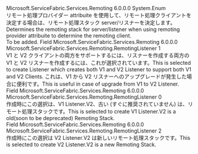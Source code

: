 <Type Name="RemotingListener" FullName="Microsoft.ServiceFabric.Services.Remoting.RemotingListener">
  <TypeSignature Language="C#" Value="public enum RemotingListener" />
  <TypeSignature Language="ILAsm" Value=".class public auto ansi sealed RemotingListener extends System.Enum" />
  <TypeSignature Language="DocId" Value="T:Microsoft.ServiceFabric.Services.Remoting.RemotingListener" />
  <TypeSignature Language="VB.NET" Value="Public Enum RemotingListener" />
  <TypeSignature Language="F#" Value="type RemotingListener = " />
  <AssemblyInfo>
    <AssemblyName>Microsoft.ServiceFabric.Services.Remoting</AssemblyName>
    <AssemblyVersion>6.0.0.0</AssemblyVersion>
  </AssemblyInfo>
  <Base>
    <BaseTypeName>System.Enum</BaseTypeName>
  </Base>
  <Docs>
    <summary>
            <span data-ttu-id="579f0-101">リモート処理プロバイダー attribuite を使用して、リモート処理クライアントを決定する場合は、リモート処理スタック server/リスナーを決定します。</span><span class="sxs-lookup"><span data-stu-id="579f0-101">Determines the remoting stack for server/listener when using remoting provider attribuite to determine the remoting client.</span></span>
            </summary>
    <remarks>To be added.</remarks>
  </Docs>
  <Members>
    <Member MemberName="CompatListener">
      <MemberSignature Language="C#" Value="CompatListener" />
      <MemberSignature Language="ILAsm" Value=".field public static literal valuetype Microsoft.ServiceFabric.Services.Remoting.RemotingListener CompatListener = int32(1)" />
      <MemberSignature Language="DocId" Value="F:Microsoft.ServiceFabric.Services.Remoting.RemotingListener.CompatListener" />
      <MemberSignature Language="VB.NET" Value="CompatListener" />
      <MemberSignature Language="F#" Value="CompatListener = 1" Usage="Microsoft.ServiceFabric.Services.Remoting.RemotingListener.CompatListener" />
      <MemberType>Field</MemberType>
      <AssemblyInfo>
        <AssemblyName>Microsoft.ServiceFabric.Services.Remoting</AssemblyName>
        <AssemblyVersion>6.0.0.0</AssemblyVersion>
      </AssemblyInfo>
      <ReturnValue>
        <ReturnType>Microsoft.ServiceFabric.Services.Remoting.RemotingListener</ReturnType>
      </ReturnValue>
      <MemberValue>1</MemberValue>
      <Docs>
        <summary>
            <span data-ttu-id="579f0-102">V1 と V2 クライアントの両方をサポートするには、リスナーを作成する両方の V1 と V2 リスナーを作成するには、これが選択されています。</span><span class="sxs-lookup"><span data-stu-id="579f0-102">This is selected to create Listener which creates both V1 and V2 Listener to support both V1 and V2 Clients.</span></span>
            <span data-ttu-id="579f0-103">これは、V1 から V2 リスナーへのアップグレードが発生した場合に便利です。</span><span class="sxs-lookup"><span data-stu-id="579f0-103">This is useful in case of upgrade from V1 to V2 Listener.</span></span>
            </summary>
      </Docs>
    </Member>
    <Member MemberName="V1Listener">
      <MemberSignature Language="C#" Value="V1Listener" />
      <MemberSignature Language="ILAsm" Value=".field public static literal valuetype Microsoft.ServiceFabric.Services.Remoting.RemotingListener V1Listener = int32(0)" />
      <MemberSignature Language="DocId" Value="F:Microsoft.ServiceFabric.Services.Remoting.RemotingListener.V1Listener" />
      <MemberSignature Language="VB.NET" Value="V1Listener" />
      <MemberSignature Language="F#" Value="V1Listener = 0" Usage="Microsoft.ServiceFabric.Services.Remoting.RemotingListener.V1Listener" />
      <MemberType>Field</MemberType>
      <AssemblyInfo>
        <AssemblyName>Microsoft.ServiceFabric.Services.Remoting</AssemblyName>
        <AssemblyVersion>6.0.0.0</AssemblyVersion>
      </AssemblyInfo>
      <ReturnValue>
        <ReturnType>Microsoft.ServiceFabric.Services.Remoting.RemotingListener</ReturnType>
      </ReturnValue>
      <MemberValue>0</MemberValue>
      <Docs>
        <summary>
            <span data-ttu-id="579f0-104">作成時にこの選択は、V1 Listener.V2、古い (すぐに推奨されていません) は、リモート処理スタックです。</span><span class="sxs-lookup"><span data-stu-id="579f0-104">This is selected to create V1 Listener.V2 is a old(soon to be deprecated) Remoting Stack.</span></span>
            </summary>
      </Docs>
    </Member>
    <Member MemberName="V2Listener">
      <MemberSignature Language="C#" Value="V2Listener" />
      <MemberSignature Language="ILAsm" Value=".field public static literal valuetype Microsoft.ServiceFabric.Services.Remoting.RemotingListener V2Listener = int32(2)" />
      <MemberSignature Language="DocId" Value="F:Microsoft.ServiceFabric.Services.Remoting.RemotingListener.V2Listener" />
      <MemberSignature Language="VB.NET" Value="V2Listener" />
      <MemberSignature Language="F#" Value="V2Listener = 2" Usage="Microsoft.ServiceFabric.Services.Remoting.RemotingListener.V2Listener" />
      <MemberType>Field</MemberType>
      <AssemblyInfo>
        <AssemblyName>Microsoft.ServiceFabric.Services.Remoting</AssemblyName>
        <AssemblyVersion>6.0.0.0</AssemblyVersion>
      </AssemblyInfo>
      <ReturnValue>
        <ReturnType>Microsoft.ServiceFabric.Services.Remoting.RemotingListener</ReturnType>
      </ReturnValue>
      <MemberValue>2</MemberValue>
      <Docs>
        <summary>
            <span data-ttu-id="579f0-105">作成時にこの選択は V2 Listener.V2 は新しいリモート処理スタックです。</span><span class="sxs-lookup"><span data-stu-id="579f0-105">This is selected to create V2 Listener.V2 is a new Remoting Stack.</span></span>
            </summary>
      </Docs>
    </Member>
  </Members>
</Type>